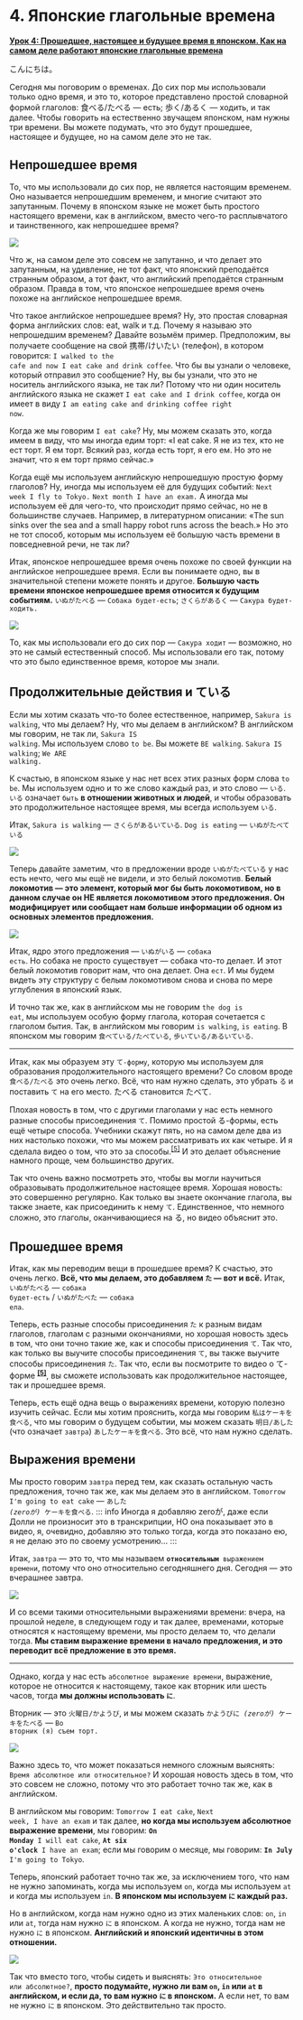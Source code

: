 # **4. Японские глагольные времена**

[**Урок 4: Прошедшее, настоящее и будущее время в японском. Как на самом деле работают японские глагольные времена**](https://www.youtube.com/watch?v=lU5rmrAORDY&list=PLg9uYxuZf8x_A-vcqqyOFZu06WlhnypWj&index=4&ab_channel=OrganicJapanesewithCureDolly)

こんにちは。

Сегодня мы поговорим о временах. До сих пор мы использовали только одно время, и это то, которое представлено простой словарной формой глаголов: 食べる/たべる — есть; 歩く/あるく — ходить, и так далее. Чтобы говорить на естественно звучащем японском, нам нужны три времени. Вы можете подумать, что это будут прошедшее, настоящее и будущее, но на самом деле это не так.

## Непрошедшее время

То, что мы использовали до сих пор, не является настоящим временем. Оно называется непрошедшим временем, и многие считают это запутанным. Почему в японском языке не может быть простого настоящего времени, как в английском, вместо чего-то расплывчатого и таинственного, как непрошедшее время?

![](../media/image765.webp)

Что ж, на самом деле это совсем не запутанно, и что делает это запутанным, на удивление, не тот факт, что японский преподаётся странным образом, а тот факт, что английский преподаётся странным образом. Правда в том, что японское непрошедшее время очень похоже на английское непрошедшее время.

Что такое английское непрошедшее время? Ну, это простая словарная форма английских слов: eat, walk и т.д. Почему я называю это непрошедшим временем? Давайте возьмём пример. Предположим, вы получаете сообщение на свой 携帯/けいたい (телефон), в котором говорится: <code>I walked to the cafe and now I eat cake and drink coffee</code>. Что бы вы узнали о человеке, который отправил это сообщение? Ну, вы бы узнали, что это не носитель английского языка, не так ли? Потому что ни один носитель английского языка не скажет <code>I eat cake and I drink coffee</code>, когда он имеет в виду <code>I am eating cake and drinking coffee right now</code>.

Когда же мы говорим <code>I eat cake</code>? Ну, мы можем сказать это, когда имеем в виду, что мы иногда едим торт: «I eat cake. Я не из тех, кто не ест торт. Я ем торт. Всякий раз, когда есть торт, я его ем. Но это не значит, что я ем торт прямо сейчас.»

Когда ещё мы используем английскую непрошедшую простую форму глаголов? Ну, иногда мы используем её для будущих событий: <code>Next week I fly to Tokyo.</code> <code>Next month I have an exam.</code> А иногда мы используем её для чего-то, что происходит прямо сейчас, но не в большинстве случаев. Например, в литературном описании: «The sun sinks over the sea and a small happy robot runs across the beach.» Но это не тот способ, которым мы используем её большую часть времени в повседневной речи, не так ли?

Итак, японское непрошедшее время очень похоже по своей функции на английское непрошедшее время. Если вы понимаете одно, вы в значительной степени можете понять и другое. **Большую часть времени японское непрошедшее время относится к будущим событиям.** <code>いぬがたべる</code> — <code>Собака будет-есть</code>; <code>さくらがあるく</code> — <code>Сакура будет-ходить.</code>

![](../media/image861.webp)

То, как мы использовали его до сих пор — <code>Сакура ходит</code> — возможно, но это не самый естественный способ. Мы использовали его так, потому что это было единственное время, которое мы знали.

## Продолжительные действия и ている

Если мы хотим сказать что-то более естественное, например, <code>Sakura is walking</code>, что мы делаем? Ну, что мы делаем в английском? В английском мы говорим, не так ли, <code>Sakura IS walking</code>. Мы используем слово <code>to be</code>. Вы можете <code>BE walking</code>. <code>Sakura IS walking</code>; <code>We ARE walking.</code>

К счастью, в японском языке у нас нет всех этих разных форм слова <code>to be</code>. Мы используем одно и то же слово каждый раз, и это слово — <code>いる</code>. <code>いる</code> означает <code>быть</code> **в отношении животных и людей**, и чтобы образовать это продолжительное настоящее время, мы всегда используем <code>いる</code>.

Итак, <code>Sakura is walking</code> — <code>さくらがあるいている</code>. <code>Dog is eating</code> — <code>いぬがたべている</code>

![](../media/image612.webp)

Теперь давайте заметим, что в предложении вроде <code>いぬがたべている</code> у нас есть нечто, чего мы ещё не видели, и это белый локомотив. **Белый локомотив — это элемент, который мог бы быть локомотивом, но в данном случае он НЕ является локомотивом этого предложения. Он модифицирует или сообщает нам больше информации об одном из основных элементов предложения.**

![](../media/image1035.webp)

Итак, ядро этого предложения — <code>いぬがいる</code> — <code>собака есть</code>. Но собака не просто существует — собака что-то делает. И этот белый локомотив говорит нам, что она делает. Она <code>ест</code>. И мы будем видеть эту структуру с белым локомотивом снова и снова по мере углубления в японский язык.

И точно так же, как в английском мы не говорим <code>the dog is eat</code>, мы используем особую форму глагола, которая сочетается с глаголом бытия. Так, в английском мы говорим <code>is walking</code>, <code>is eating</code>. В японском мы говорим <code>食べている/たべている</code>, <code>歩いている/あるいている</code>.

---

Итак, как мы образуем эту <code>て-форму</code>, которую мы используем для образования продолжительного настоящего времени? Со словом вроде <code>食べる/たべる</code> это очень легко. Всё, что нам нужно сделать, это убрать <code>る</code> и поставить <code>て</code> на его место. たべる становится たべて.

Плохая новость в том, что с другими глаголами у нас есть немного разные способы присоединения <code>て</code>. Помимо простой る-формы, есть ещё четыре способа. Учебники скажут пять, но на самом деле два из них настолько похожи, что мы можем рассматривать их как четыре. И я сделала видео о том, что это за способы.<sup>[[5]](./5-verb-groups-and-the-て-form.md)</sup> И это делает объяснение намного проще, чем большинство других.

Так что очень важно посмотреть это, чтобы вы могли научиться образовывать продолжительное настоящее время. Хорошая новость: это совершенно регулярно. Как только вы знаете окончание глагола, вы также знаете, как присоединить к нему <code>て</code>. Единственное, что немного сложно, это глаголы, оканчивающиеся на る, но видео объяснит это.

## Прошедшее время

Итак, как мы переводим вещи в прошедшее время? К счастью, это очень легко. **Всё, что мы делаем, это добавляем <code>た</code> — вот и всё.** Итак, <code>いぬがたべる</code> — <code>собака будет-есть</code> / <code>いぬがたべた</code> — <code>собака ела</code>.

Теперь, есть разные способы присоединения <code>た</code> к разным видам глаголов, глаголам с разными окончаниями, но хорошая новость здесь в том, что они точно такие же, как и способы присоединения <code>て</code>. Так что, как только вы выучите способы присоединения <code>て</code>, вы также выучите способы присоединения <code>た</code>. Так что, если вы посмотрите то видео о て-форме **<sup>[[5]](./5-verb-groups-and-the-て-form.md)</sup>**, вы сможете использовать как продолжительное настоящее, так и прошедшее время.

Теперь, есть ещё одна вещь о выражениях времени, которую полезно изучить сейчас. Если мы хотим прояснить, когда мы говорим <code>私はケーキを食べる</code>, что мы говорим о будущем событии, мы можем сказать <code>明日/あした</code> (что означает <code>завтра</code>) <code>あしたケーキを食べる</code>. Это всё, что нам нужно сделать.

## Выражения времени

Мы просто говорим <code>завтра</code> перед тем, как сказать остальную часть предложения, точно так же, как мы делаем это в английском. <code>Tomorrow I'm going to eat cake</code> — <code>あした *(zeroが)* ケーキを食べる</code>.
::: info
Иногда я добавляю zeroが, даже если Долли не произносит это в транскрипции, НО она показывает это в видео, я, очевидно, добавляю это только тогда, когда это показано ею, я не делаю это по своему усмотрению…
:::

Итак, <code>завтра</code> — это то, что мы называем <code>**относительным** выражением времени</code>, потому что оно относительно сегодняшнего дня. Сегодня — это вчерашнее завтра.

![](../media/image616.webp)

И со всеми такими относительными выражениями времени: вчера, на прошлой неделе, в следующем году и так далее, временами, которые относятся к настоящему времени, мы просто делаем то, что делали тогда. **Мы ставим выражение времени в начало предложения, и это переводит всё предложение в это время.**

---

Однако, когда у нас есть <code>абсолютное выражение времени</code>, выражение, которое не относится к настоящему, такое как вторник или шесть часов, тогда **мы должны использовать <code>に</code>**.

Вторник — это <code>火曜日/かようび</code>, и мы можем сказать <code>かようびに *(zeroが)* ケーキをたべる</code> — <code>Во вторник (я) съем торт.</code>

![](../media/image441.webp)

Важно здесь то, что может показаться немного сложным выяснять: <code>Время абсолютное или относительное?</code> И хорошая новость здесь в том, что это совсем не сложно, потому что это работает точно так же, как в английском.

В английском мы говорим: <code>Tomorrow I eat cake</code>, <code>Next week, I have an exam</code> и так далее, **но когда мы используем абсолютное выражение времени**, мы говорим: <code>**On Monday** I will eat cake</code>, <code>**At six o'clock** I have an exam</code>; если мы говорим о месяце, мы говорим: <code>**In July** I'm going to Tokyo</code>.

Теперь, японский работает точно так же, за исключением того, что нам не нужно запоминать, когда мы используем <code>on</code>, когда мы используем <code>at</code> и когда мы используем <code>in</code>. **В японском мы используем <code>に</code> каждый раз.**

Но в английском, когда нам нужно одно из этих маленьких слов: <code>on</code>, <code>in</code> или <code>at</code>, тогда нам нужно <code>に</code> в японском. А когда не нужно, тогда нам не нужно <code>に</code> в японском. **Английский и японский идентичны в этом отношении.**

![](../media/image189.webp)

Так что вместо того, чтобы сидеть и выяснять: <code>Это относительное или абсолютное?</code>, **просто подумайте, нужно ли вам <code>on</code>, <code>in</code> или <code>at</code> в английском, и если да, то вам нужно <code>に</code> в японском.** А если нет, то вам не нужно <code>に</code> в японском. Это действительно так просто.